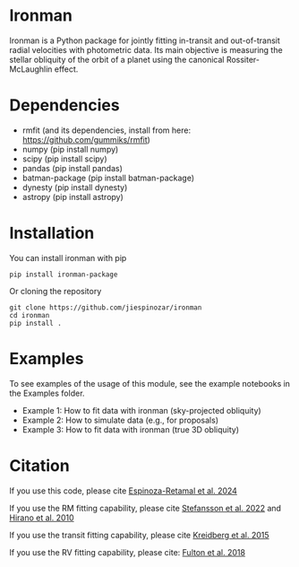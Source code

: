 # Ironman

Ironman is a Python package for jointly fitting in-transit and out-of-transit radial velocities with photometric data. Its main objective is measuring the stellar obliquity of the orbit of a planet using the canonical Rossiter-McLaughlin effect.

# Dependencies

- rmfit (and its dependencies, install from here: https://github.com/gummiks/rmfit)
- numpy (pip install numpy)
- scipy (pip install scipy)
- pandas (pip install pandas)
- batman-package (pip install batman-package)
- dynesty (pip install dynesty)
- astropy (pip install astropy)

# Installation

You can install ironman with pip

```
pip install ironman-package
```
Or cloning the repository

```
git clone https://github.com/jiespinozar/ironman
cd ironman
pip install .
```

# Examples

To see examples of the usage of this module, see the example notebooks in the Examples folder.

- Example 1: How to fit data with ironman (sky-projected obliquity)
- Example 2: How to simulate data (e.g., for proposals)
- Example 3: How to fit data with ironman (true 3D obliquity)

# Citation

If you use this code, please cite [Espinoza-Retamal et al. 2024](https://ui.adsabs.harvard.edu/abs/2024arXiv240618631E/abstract)

If you use the RM fitting capability, please cite [Stefansson et al. 2022](https://ui.adsabs.harvard.edu/abs/2022ApJ...931L..15S/abstract) and [Hirano et al. 2010](https://ui.adsabs.harvard.edu/abs/2010ApJ...709..458H/abstract)

If you use the transit fitting capability, please cite [Kreidberg et al. 2015](https://ui.adsabs.harvard.edu/abs/2015ascl.soft10002K/abstract)

If you use the RV fitting capability, please cite: [Fulton et al. 2018](https://ui.adsabs.harvard.edu/abs/2018PASP..130d4504F/abstract)

